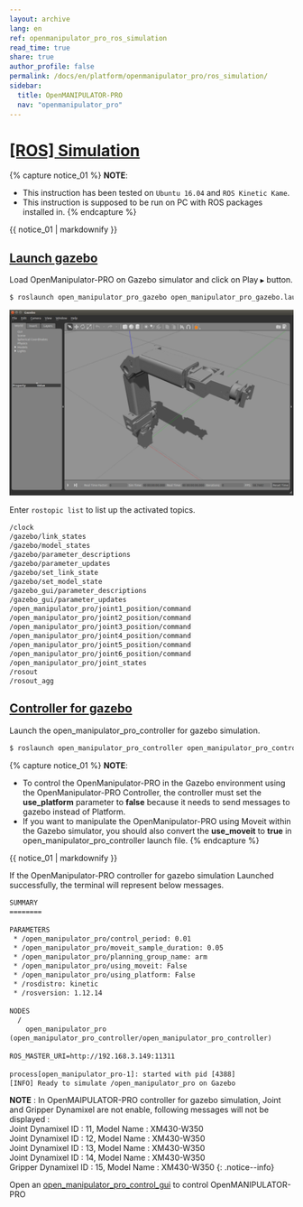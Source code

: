 ```yaml
---
layout: archive
lang: en
ref: openmanipulator_pro_ros_simulation
read_time: true
share: true
author_profile: false
permalink: /docs/en/platform/openmanipulator_pro/ros_simulation/
sidebar:
  title: OpenMANIPULATOR-PRO
  nav: "openmanipulator_pro"
---
```


<div style="counter-reset: h1 6"></div>

# [[ROS] Simulation](#ros-simulation)

{% capture notice_01 %}
**NOTE**:
- This instruction has been tested on `Ubuntu 16.04` and `ROS Kinetic Kame`.
- This instruction is supposed to be run on PC with ROS packages installed in.
{% endcapture %}
<div class="notice--info">{{ notice_01 | markdownify }}</div>

## [Launch gazebo](#launch-gazebo)

Load OpenManipulator-PRO on Gazebo simulator and click on Play `▶` button.

  ``` bash
  $ roslaunch open_manipulator_pro_gazebo open_manipulator_pro_gazebo.launch
  ```

  ![](/assets/images/platform/openmanipulator_pro/launch_gazebo.png)

Enter `rostopic list` to list up the activated topics.

  ```
  /clock
  /gazebo/link_states
  /gazebo/model_states
  /gazebo/parameter_descriptions
  /gazebo/parameter_updates
  /gazebo/set_link_state
  /gazebo/set_model_state
  /gazebo_gui/parameter_descriptions
  /gazebo_gui/parameter_updates
  /open_manipulator_pro/joint1_position/command
  /open_manipulator_pro/joint2_position/command
  /open_manipulator_pro/joint3_position/command
  /open_manipulator_pro/joint4_position/command
  /open_manipulator_pro/joint5_position/command
  /open_manipulator_pro/joint6_position/command
  /open_manipulator_pro/joint_states
  /rosout
  /rosout_agg
  ```

## [Controller for gazebo](#controller-for-gazebo)

Launch the open_manipulator_pro_controller for gazebo simulation.

  ``` bash
  $ roslaunch open_manipulator_pro_controller open_manipulator_pro_controller.launch use_platform:=false
  ```
{% capture notice_01 %}
**NOTE**:
- To control the OpenManipulator-PRO in the Gazebo environment using the OpenManipulator-PRO Controller, the controller must set the **use_platform** parameter to **false** because it needs to send messages to gazebo instead of Platform.
- If you want to manipulate the OpenManipulator-PRO using Moveit within the Gazebo simulator, you should also convert the **use_moveit** to **true** in open_manipulator_pro_controller launch file.
{% endcapture %}
<div class="notice--info">{{ notice_01 | markdownify }}</div>

If the OpenManipulator-PRO controller for gazebo simulation Launched successfully, the terminal will represent below messages.

```
SUMMARY
========

PARAMETERS
 * /open_manipulator_pro/control_period: 0.01
 * /open_manipulator_pro/moveit_sample_duration: 0.05
 * /open_manipulator_pro/planning_group_name: arm
 * /open_manipulator_pro/using_moveit: False
 * /open_manipulator_pro/using_platform: False
 * /rosdistro: kinetic
 * /rosversion: 1.12.14

NODES
  /
    open_manipulator_pro (open_manipulator_pro_controller/open_manipulator_pro_controller)

ROS_MASTER_URI=http://192.168.3.149:11311

process[open_manipulator_pro-1]: started with pid [4388]
[INFO] Ready to simulate /open_manipulator_pro on Gazebo
```
**NOTE** : In OpenMAIPULATOR-PRO controller for gazebo simulation, Joint and Gripper Dynamixel are not enable, following messages will not be displayed :  
Joint Dynamixel ID : 11, Model Name : XM430-W350  
Joint Dynamixel ID : 12, Model Name : XM430-W350  
Joint Dynamixel ID : 13, Model Name : XM430-W350  
Joint Dynamixel ID : 14, Model Name : XM430-W350  
Gripper Dynamixel ID : 15, Model Name : XM430-W350
{: .notice--info}

Open an [open_manipulator_pro_control_gui](/docs/en/platform/openmanipulator_pro/ros_operation/#gui-program) to control OpenMANIPULATOR-PRO

[OpenCR]: /docs/en/parts/controller/opencr10/
[OpenCR Manual]: /docs/en/parts/controller/opencr10/
[rc100]: /docs/en/parts/communication/rc-100/
[bt410]: /docs/en/parts/communication/bt-410/

[open_manipulator_pro_msgs/GetJointPosition]: /docs/en/popup/open_manipulator_pro_msgs_GetJointPosition/
[open_manipulator_pro_msgs/GetKinematicsPose]: /docs/en/popup/open_manipulator_pro_msgs_GetKinematicsPose/
[open_manipulator_pro_msgs/SetJointPosition]: /docs/en/popup/open_manipulator_pro_msgs_SetJointPosition/
[open_manipulator_pro_msgs/SetKinematicsPose]: /docs/en/popup/open_manipulator_pro_msgs_SetKinematicsPose/
[open_manipulator_pro_msgs/SetActuatorState]: /docs/en/popup/open_manipulator_pro_msgs_SetActuatorState/
[open_manipulator_pro_msgs/SetDrawingTrajectory]: /docs/en/popup/open_manipulator_pro_msgs_SetDrawingTrajectory/

[sensor_msgs/JointState]: /docs/en/popup/sensor_msgs_JointState_msg/
[open_manipulator_pro_msgs/KinematicsPose]: /docs/en/popup/open_manipulator_pro_msgs_KinematicsPose/
[open_manipulator_pro_msgs/OpenManipulatorState]: /docs/en/popup/open_manipulator_pro_msgs_OpenManipulatorState/
[std_msgs::String]: /docs/en/popup/std_msgs_string/

[task space]: /docs/en/popup/open_manipulator_pro_coordinates/
[joint space]: /docs/en/popup/open_manipulator_pro_coordinates/
